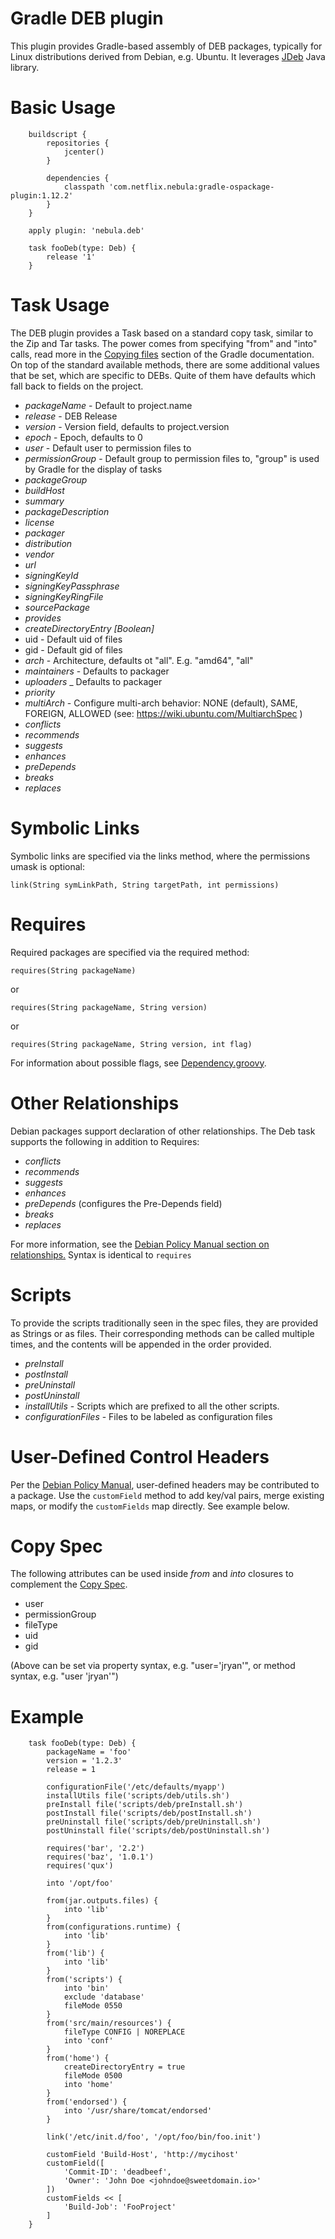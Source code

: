 # Gradle DEB plugin

This plugin provides Gradle-based assembly of DEB packages, typically for Linux distributions
derived from Debian, e.g. Ubuntu.  It leverages [JDeb](https://github.com/tcurdt/jdeb) Java library.

# Basic Usage

```
    buildscript {
        repositories {
            jcenter()
        }

        dependencies {
            classpath 'com.netflix.nebula:gradle-ospackage-plugin:1.12.2'
        }
    }

    apply plugin: 'nebula.deb'

    task fooDeb(type: Deb) {
        release '1'
    }

```

# Task Usage

The DEB plugin provides a Task based on a standard copy task, similar to the Zip and Tar tasks. The power comes from
specifying "from" and "into" calls, read more in the [Copying files](http://www.gradle.org/docs/current/userguide/working_with_files.html#sec:copying_files)
section of the Gradle documentation.  On top of the standard available methods, there are some additional values that
be set, which are specific to DEBs. Quite of them have defaults which fall back to fields on the project.

* _packageName_ - Default to project.name
* _release_ - DEB Release
* _version_ - Version field, defaults to project.version
* _epoch_ - Epoch, defaults to 0
* _user_ - Default user to permission files to
* _permissionGroup_ - Default group to permission files to, "group" is used by Gradle for the display of tasks
* _packageGroup_
* _buildHost_
* _summary_
* _packageDescription_
* _license_
* _packager_
* _distribution_
* _vendor_
* _url_
* _signingKeyId_
* _signingKeyPassphrase_
* _signingKeyRingFile_
* _sourcePackage_
* _provides_
* _createDirectoryEntry [Boolean]_
* uid - Default uid of files
* gid - Default gid of files
* _arch_ - Architecture, defaults ot "all". E.g. "amd64", "all"
* _maintainers_ - Defaults to packager
* _uploaders_ _ Defaults to packager
* _priority_
* _multiArch_ - Configure multi-arch behavior: NONE (default), SAME, FOREIGN, ALLOWED (see: https://wiki.ubuntu.com/MultiarchSpec )
* _conflicts_
* _recommends_
* _suggests_
* _enhances_
* _preDepends_
* _breaks_
* _replaces_

# Symbolic Links

Symbolic links are specified via the links method, where the permissions umask is optional:

```
link(String symLinkPath, String targetPath, int permissions)
```



# Requires

Required packages are specified via the required method:

```
requires(String packageName)
```
or
```
requires(String packageName, String version)
```
or
```
requires(String packageName, String version, int flag) 
```

For information about possible flags, see [Dependency.groovy](https://github.com/nebula-plugins/gradle-ospackage-plugin/blob/master/src/main/groovy/com/netflix/gradle/plugins/packaging/Dependency.groovy#L37).

# Other Relationships

Debian packages support declaration of other relationships. The Deb task supports the following in addition to Requires:
* _conflicts_
* _recommends_
* _suggests_
* _enhances_
* _preDepends_ (configures the Pre-Depends field)
* _breaks_
* _replaces_

For more information, see the [Debian Policy Manual section on relationships.](https://www.debian.org/doc/debian-policy/ch-relationships.html)
Syntax is identical to `requires`

# Scripts

To provide the scripts traditionally seen in the spec files, they are provided as Strings or as files. Their
corresponding methods can be called multiple times, and the contents will be appended in the order provided.

* _preInstall_
* _postInstall_
* _preUninstall_
* _postUninstall_
* _installUtils_ - Scripts which are prefixed to all the other scripts.
* _configurationFiles_ - Files to be labeled as configuration files

# User-Defined Control Headers

Per the [Debian Policy Manual](https://www.debian.org/doc/debian-policy/ch-controlfields.html#s5.7), user-defined headers
may be contributed to a package. Use the `customField` method to add key/val pairs, merge existing maps, or modify the
`customFields` map directly. See example below.

# Copy Spec

The following attributes can be used inside _from_ and _into_ closures to complement the [Copy Spec](http://www.gradle.org/docs/current/userguide/working_with_files.html#sec:copying_files).

* user
* permissionGroup
* fileType
* uid
* gid

(Above can be set via property syntax, e.g. "user='jryan'", or method syntax, e.g. "user 'jryan'")

# Example

```
    task fooDeb(type: Deb) {
        packageName = 'foo'
        version = '1.2.3'
        release = 1

        configurationFile('/etc/defaults/myapp')
        installUtils file('scripts/deb/utils.sh')
        preInstall file('scripts/deb/preInstall.sh')
        postInstall file('scripts/deb/postInstall.sh')
        preUninstall file('scripts/deb/preUninstall.sh')
        postUninstall file('scripts/deb/postUninstall.sh')

        requires('bar', '2.2')
        requires('baz', '1.0.1')
        requires('qux')

        into '/opt/foo'

        from(jar.outputs.files) {
            into 'lib'
        }
        from(configurations.runtime) {
            into 'lib'
        }
        from('lib') {
            into 'lib'
        }
        from('scripts') {
            into 'bin'
            exclude 'database'
            fileMode 0550
        }
        from('src/main/resources') {
            fileType CONFIG | NOREPLACE
            into 'conf'
        }
        from('home') {
            createDirectoryEntry = true
            fileMode 0500
            into 'home'
        }
        from('endorsed') {
            into '/usr/share/tomcat/endorsed'
        }

        link('/etc/init.d/foo', '/opt/foo/bin/foo.init')

        customField 'Build-Host', 'http://mycihost'
        customField([
            'Commit-ID': 'deadbeef',
            'Owner': 'John Doe <johndoe@sweetdomain.io>'
        ])
        customFields << [
            'Build-Job': 'FooProject'
        ]
    }
```

